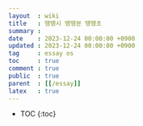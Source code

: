 ```yaml
---
layout  : wiki
title   : 땡땡시 땡땡분 땡땡초
summary :
date    : 2023-12-24 00:00:00 +0900
updated : 2023-12-24 00:00:00 +0900
tag     : essay os
toc     : true
comment : true
public  : true
parent  : [[/essay]]
latex   : true
---
```

* TOC
{:toc}